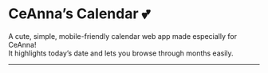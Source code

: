 # CeAnna’s Calendar 💕

A cute, simple, mobile-friendly calendar web app made especially for CeAnna!  
It highlights today’s date and lets you browse through months easily.

---
